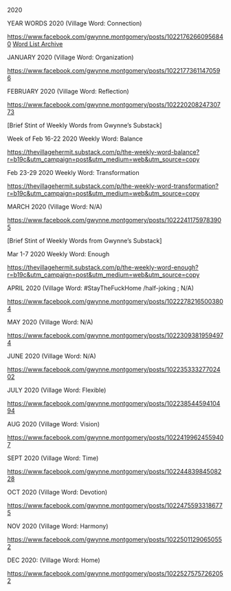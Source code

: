 2020

YEAR WORDS 2020 (Village Word: Connection) 

https://www.facebook.com/gwynne.montgomery/posts/10221762660956840
[Word List Archive](WordsList_2020_AllYearWords.md)

JANUARY 2020 (Village Word: Organization)

https://www.facebook.com/gwynne.montgomery/posts/10221773611470596

FEBRUARY 2020 (Village Word: Reflection)

https://www.facebook.com/gwynne.montgomery/posts/10222020824730773

[Brief Stint of Weekly Words from Gwynne’s Substack]

Week of Feb 16-22 2020 Weekly Word: Balance

https://thevillagehermit.substack.com/p/the-weekly-word-balance?r=b19c&utm_campaign=post&utm_medium=web&utm_source=copy

Feb 23-29 2020 Weekly Word: Transformation

https://thevillagehermit.substack.com/p/the-weekly-word-transformation?r=b19c&utm_campaign=post&utm_medium=web&utm_source=copy

MARCH  2020 (Village Word: N/A)

https://www.facebook.com/gwynne.montgomery/posts/10222411759783905

[Brief Stint of Weekly Words from Gwynne’s Substack]

Mar 1-7 2020 Weekly Word: Enough

https://thevillagehermit.substack.com/p/the-weekly-word-enough?r=b19c&utm_campaign=post&utm_medium=web&utm_source=copy

APRIL 2020 (Village Word: #StayTheFuckHome /half-joking ; N/A)

https://www.facebook.com/gwynne.montgomery/posts/10222782165003804

MAY  2020 (Village Word: N/A)

https://www.facebook.com/gwynne.montgomery/posts/10223093819594974

JUNE  2020 (Village Word: N/A)

https://www.facebook.com/gwynne.montgomery/posts/10223533327702402

JULY 2020 (Village Word: Flexible)

https://www.facebook.com/gwynne.montgomery/posts/10223854459410494

AUG 2020  (Village Word: Vision)

https://www.facebook.com/gwynne.montgomery/posts/10224199624559407

SEPT 2020 (Village Word: Time)

https://www.facebook.com/gwynne.montgomery/posts/10224483984508228

OCT 2020 (Village Word: Devotion)

https://www.facebook.com/gwynne.montgomery/posts/10224755933186775

NOV 2020  (Village Word: Harmony)

https://www.facebook.com/gwynne.montgomery/posts/10225011290650552

DEC 2020: (Village Word: Home)

https://www.facebook.com/gwynne.montgomery/posts/10225275757262052
